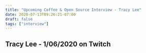 ```yaml
---
title: "Upcoming Coffee & Open Source Interview - Tracy Lee"
date: 2020-07-13T09:26:21-07:00
draft: false
tags: ["interview"]
---
```


## Tracy Lee - 1/06/2020 on Twitch

<br /><br /><br /><br />
<br /><br /><br /><br /><br /><br /><br /><br />